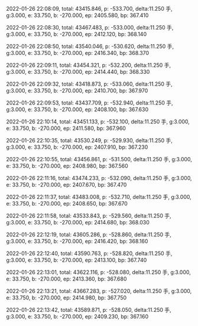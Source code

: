 2022-01-26 22:08:09, total: 43415.846, p: -533.700, delta:11.250 手, g:3.000, e: 33.750, b: -270.000, ep: 2405.580, bp: 367.410

2022-01-26 22:08:30, total: 43467.483, p: -533.000, delta:11.250 手, g:3.000, e: 33.750, b: -270.000, ep: 2412.120, bp: 368.140

2022-01-26 22:08:50, total: 43540.046, p: -530.620, delta:11.250 手, g:3.000, e: 33.750, b: -270.000, ep: 2416.340, bp: 368.370

2022-01-26 22:09:11, total: 43454.321, p: -532.200, delta:11.250 手, g:3.000, e: 33.750, b: -270.000, ep: 2414.440, bp: 368.330

2022-01-26 22:09:32, total: 43418.873, p: -533.060, delta:11.250 手, g:3.000, e: 33.750, b: -270.000, ep: 2410.700, bp: 367.970

2022-01-26 22:09:53, total: 43437.709, p: -532.940, delta:11.250 手, g:3.000, e: 33.750, b: -270.000, ep: 2408.100, bp: 367.630

2022-01-26 22:10:14, total: 43451.133, p: -532.100, delta:11.250 手, g:3.000, e: 33.750, b: -270.000, ep: 2411.580, bp: 367.960

2022-01-26 22:10:35, total: 43530.249, p: -529.930, delta:11.250 手, g:3.000, e: 33.750, b: -270.000, ep: 2407.910, bp: 367.230

2022-01-26 22:10:55, total: 43456.861, p: -531.500, delta:11.250 手, g:3.000, e: 33.750, b: -270.000, ep: 2408.980, bp: 367.560

2022-01-26 22:11:16, total: 43474.233, p: -532.090, delta:11.250 手, g:3.000, e: 33.750, b: -270.000, ep: 2407.670, bp: 367.470

2022-01-26 22:11:37, total: 43483.008, p: -532.710, delta:11.250 手, g:3.000, e: 33.750, b: -270.000, ep: 2408.650, bp: 367.670

2022-01-26 22:11:58, total: 43533.843, p: -529.560, delta:11.250 手, g:3.000, e: 33.750, b: -270.000, ep: 2414.680, bp: 368.030

2022-01-26 22:12:19, total: 43605.286, p: -528.860, delta:11.250 手, g:3.000, e: 33.750, b: -270.000, ep: 2416.420, bp: 368.160

2022-01-26 22:12:40, total: 43590.763, p: -528.820, delta:11.250 手, g:3.000, e: 33.750, b: -270.000, ep: 2413.100, bp: 367.740

2022-01-26 22:13:01, total: 43622.116, p: -528.080, delta:11.250 手, g:3.000, e: 33.750, b: -270.000, ep: 2413.360, bp: 367.680

2022-01-26 22:13:21, total: 43667.283, p: -527.020, delta:11.250 手, g:3.000, e: 33.750, b: -270.000, ep: 2414.980, bp: 367.750

2022-01-26 22:13:42, total: 43589.871, p: -528.050, delta:11.250 手, g:3.000, e: 33.750, b: -270.000, ep: 2409.230, bp: 367.160